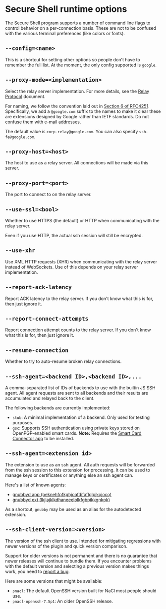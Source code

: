 # Secure Shell runtime options

The Secure Shell program supports a number of command line flags to control
behavior on a per-connection basis.  These are not to be confused with the
various terminal preferences (like colors or fonts).

## `--config=<name>`

This is a shortcut for setting other options so people don't have to remember
the full list.  At the moment, the only config supported is `google`.

## `--proxy-mode=<implementation>`

Select the relay server implementation.
For more details, see the [Relay Protocol] document.

For naming, we follow the convention laid out in [Section 6 of RFC4251].
Specifically, we add a `@google.com` suffix to the names to make it clear these
are extensions designed by Google rather than IETF standards.
Do not confuse them with e-mail addresses.

The default value is `corp-relay@google.com`.
You can also specify `ssh-fe@google.com`.

## `--proxy-host=<host>`

The host to use as a relay server.  All connections will be made via this
server.

## `--proxy-port=<port>`

The port to connect to on the relay server.

## `--use-ssl=<bool>`

Whether to use HTTPS (the default) or HTTP when communicating with the relay
server.

Even if you use HTTP, the actual ssh session will still be encrypted.

## `--use-xhr`

Use XML HTTP requests (XHR) when communicating with the relay server instead of
WebSockets.  Use of this depends on your relay server implementation.

## `--report-ack-latency`

Report ACK latency to the relay server.
If you don't know what this is for, then just ignore it.

## `--report-connect-attempts`

Report connection attempt counts to the relay server.
If you don't know what this is for, then just ignore it.

## `--resume-connection`

Whether to try to auto-resume broken relay connections.

## `--ssh-agent=<backend ID>,<backend ID>,...`

A comma-separated list of IDs of backends to use with the builtin JS SSH agent.
All agent requests are sent to all backends and their results are accumulated
and relayed back to the client.

The following backends are currently implemented:
* `stub`:
  A minimal implementation of a backend. Only used for testing purposes.
* `gsc`:
  Supports SSH authentication using private keys stored on
  OpenPGP-enabled smart cards. **Note:** Requires the
  [Smart Card Connector app](https://chrome.google.com/webstore/detail/khpfeaanjngmcnplbdlpegiifgpfgdco)
  to be installed.

## `--ssh-agent=<extension id>`

The extension to use as an ssh agent.  All auth requests will be forwarded
from the ssh session to this extension for processing.  It can be used to
manage keys or certificates or anything else an ssh agent can.

Here's a list of known agents:

* [gnubbyd app (beknehfpfkghjoafdifaflglpjkojoco)](https://chrome.google.com/webstore/detail/beknehfpfkghjoafdifaflglpjkojoco)
* [gnubbyd ext (lkjlajklkdhaneeelolkfgbpikkgnkpk)](https://chrome.google.com/webstore/detail/lkjlajklkdhaneeelolkfgbpikkgnkpk)

As a shortcut, `gnubby` may be used as an alias for the autodetected extension.

## `--ssh-client-version=<version>`

The version of the ssh client to use.  Intended for mitigating regressions with
newer versions of the plugin and quick version comparison.

Support for older versions is not permanent and there is no guarantee that newer
releases will continue to bundle them.  If you encounter problems with the
default version and selecting a previous version makes things work, you need to
[report a bug](https://goo.gl/vb94JY).

Here are some versions that might be available:

* `pnacl`: The default OpenSSH version built for NaCl most people should use.
* `pnacl-openssh-7.5p1`: An older OpenSSH release.


[Relay Protocol]: relay-protocol.md
[Section 6 of RFC4251]: https://tools.ietf.org/html/rfc4251#section-6
